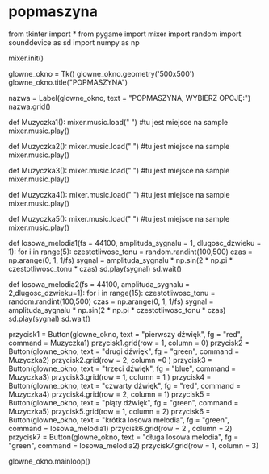 # popmaszyna
from tkinter import *
from pygame import mixer
import random
import sounddevice as sd
import numpy as np


mixer.init()

glowne_okno = Tk()
glowne_okno.geometry('500x500')
glowne_okno.title("POPMASZYNA")


nazwa = Label(glowne_okno, text = "POPMASZYNA, WYBIERZ OPCJĘ:")
nazwa.grid()

def Muzyczka1():
    mixer.music.load(" ") #tu jest miejsce na sample
    mixer.music.play()


def Muzyczka2():
    mixer.music.load(" ") #tu jest miejsce na sample
    mixer.music.play()

def Muzyczka3():
    mixer.music.load(" ") #tu jest miejsce na sample
    mixer.music.play()

def Muzyczka4():
    mixer.music.load(" ") #tu jest miejsce na sample
    mixer.music.play()

def Muzyczka5():
    mixer.music.load(" ") #tu jest miejsce na sample
    mixer.music.play()
    
def losowa_melodia1(fs = 44100, amplituda_sygnalu = 1, dlugosc_dzwieku = 1):
    for i in range(5):
        czestotliwosc_tonu = random.randint(100,500)
        czas = np.arange(0, 1, 1/fs)
        sygnal = amplituda_sygnalu * np.sin(2 * np.pi * czestotliwosc_tonu * czas)
        sd.play(sygnal)
        sd.wait()
        
def losowa_melodia2(fs = 44100, amplituda_sygnalu = 2,dlugosc_dzwieku=1):
    for i in range(15):
        czestotliwosc_tonu = random.randint(100,500)
        czas = np.arange(0, 1, 1/fs)
        sygnal = amplituda_sygnalu * np.sin(2 * np.pi * czestotliwosc_tonu * czas)
        sd.play(sygnal)
        sd.wait()


przycisk1 = Button(glowne_okno, text = "pierwszy dźwięk", fg = "red",  command = Muzyczka1)
przycisk1.grid(row = 1, column = 0)
przycisk2 = Button(glowne_okno, text = "drugi dźwięk", fg = "green", command = Muzyczka2)
przycisk2.grid(row = 2, column =0 )
przycisk3 = Button(glowne_okno, text = "trzeci dźwięk", fg = "blue", command = Muzyczka3)
przycisk3.grid(row = 1, column = 1 )
przycisk4 = Button(glowne_okno, text = "czwarty dźwięk", fg = "red", command = Muzyczka4)
przycisk4.grid(row = 2, column = 1)
przycisk5 = Button(glowne_okno, text = "piąty dźwięk", fg = "green", command = Muzyczka5)
przycisk5.grid(row = 1, column = 2)
przycisk6 = Button(glowne_okno, text = "krótka losowa melodia", fg = "green", command = losowa_melodia1)
przycisk6.grid(row = 2 , column = 2)
przycisk7 = Button(glowne_okno, text = "długa losowa melodia", fg = "green", command = losowa_melodia2)
przycisk7.grid(row = 1, column = 3)


glowne_okno.mainloop()
